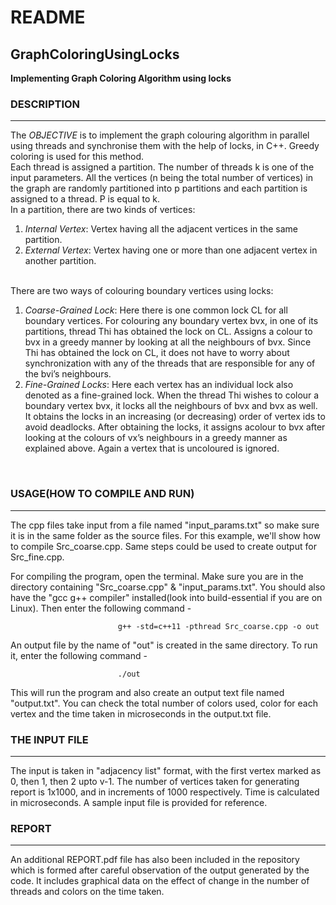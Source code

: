 # README
## GraphColoringUsingLocks

**Implementing Graph Coloring Algorithm using locks**


### DESCRIPTION
-----------
The <i>OBJECTIVE</i> is to implement the graph colouring algorithm in parallel using threads and synchronise them with the help of locks, in C++. Greedy coloring is used for this method.
<br>
Each thread is assigned a partition. The number of threads k is one of the input
parameters. All the vertices (n being the total number of vertices) in the graph are randomly
partitioned into p partitions and each partition is assigned to a thread. P is equal to k.
<br>
In a partition, there are two kinds of vertices:
<ol>
	<li> <i>Internal Vertex</i>: Vertex having all the adjacent vertices in the same partition.</li>
	<li> <i>External Vertex</i>: Vertex having one or more than one adjacent vertex in another partition.</li>
</ol>
<br>
There are two ways of colouring boundary vertices using locks:
<ol>
	<li> <i>Coarse-Grained Lock</i>: Here there is one common lock CL for all boundary vertices. For
colouring any boundary vertex bvx, in one of its partitions, thread Thi has obtained the
lock on CL. Assigns a colour to bvx in a greedy manner by looking at all the neighbours
of bvx. Since Thi has obtained the lock on CL, it does not have to worry about
synchronization with any of the threads that are responsible for any of the bvi’s
	neighbours.</li>
	<li> <i>Fine-Grained Locks</i>: Here each vertex has an individual lock also denoted as a
fine-grained lock. When the thread Thi wishes to colour a boundary vertex bvx, it locks
all the neighbours of bvx and bvx as well. It obtains the locks in an increasing (or
decreasing) order of vertex ids to avoid deadlocks. After obtaining the locks, it assigns acolour to bvx after looking at the colours of vx’s neighbours in a greedy manner as
explained above. Again a vertex that is uncoloured is ignored.</li>
</ol>
<br>


### USAGE(HOW TO COMPILE AND RUN)
-----------------------------
The cpp files take input from a file named "input_params.txt" so make sure it is in the same folder as the source files. For this example, we'll show how to compile Src_coarse.cpp. Same steps could be used to create output for Src_fine.cpp.

For compiling the program, open the terminal. Make sure you are in the directory containing "Src_coarse.cpp" & "input_params.txt". You should also have the "gcc g++ compiler" installed(look into build-essential if you are on Linux). Then enter the following command -  
```
						g++ -std=c++11 -pthread Src_coarse.cpp -o out
```
An output file by the name of "out" is created in the same directory. To run it, enter the following command - 
```
						./out
```
This will run the program and also create an output text file named "output.txt". You can check the total number of colors used, color for each vertex and the time taken in microseconds in the output.txt file.

### THE INPUT FILE
-------------------
The input is taken in "adjacency list" format, with the first vertex marked as 0, then 1, then 2 upto v-1. The number of vertices taken for generating report is 1x1000, and in increments of 1000 respectively. Time is calculated in microseconds. A sample input file is provided for reference.

### REPORT
-------------------
An additional REPORT.pdf file has also been included in the repository which is formed after careful observation of the output generated by the code. It includes graphical data on the effect of change in the number of threads and colors on the time taken.
